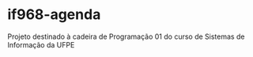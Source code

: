 # if968-agenda
Projeto destinado à cadeira de Programação 01 do curso de Sistemas de Informação da UFPE
